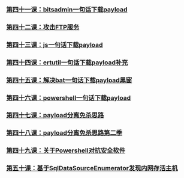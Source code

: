 
### [第四十一课：bitsadmin一句话下载payload](Chapter1/41_bitsadmin一句话下载payload.md)  
### [第四十二课：攻击FTP服务](Chapter1/42_攻击FTP服务.md)  
### [第四十三课：js一句话下载payload](Chapter1/43_js一句话下载payload.md)  
### [第四十四课：ertutil一句话下载payload补充](Chapter1/44_ertutil一句话下载payload补充.md)  
### [第四十五课：解决bat一句话下载payload黑窗](Chapter1/45_解决bat一句话下载payload黑窗.md)  
### [第四十六课：powershell一句话下载payload](Chapter1/46_powershell一句话下载payload.md)  
### [第四十七课：payload分离免杀思路](Chapter1/47_payload分离免杀思路.md)  
### [第四十八课：payload分离免杀思路第二季](Chapter1/48_payload分离免杀思路第二季.md)  
### [第四十九课：关于Powershell对抗安全软件](Chapter1/49_关于Powershell对抗安全软件.md)  
### [第五十课：基于SqlDataSourceEnumerator发现内网存活主机](Chapter1/50_基于SqlDataSourceEnumerator发现内网存活主机.md)
